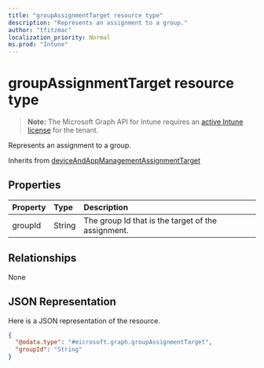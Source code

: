 ```yaml
---
title: "groupAssignmentTarget resource type"
description: "Represents an assignment to a group."
author: "tfitzmac"
localization_priority: Normal
ms.prod: "Intune"
---
```


# groupAssignmentTarget resource type

> **Note:** The Microsoft Graph API for Intune requires an [active Intune license](https://go.microsoft.com/fwlink/?linkid=839381) for the tenant.

Represents an assignment to a group.


Inherits from [deviceAndAppManagementAssignmentTarget](../resources/intune-shared-deviceandappmanagementassignmenttarget.md)

## Properties
|Property|Type|Description|
|:---|:---|:---|
|groupId|String|The group Id that is the target of the assignment.|

## Relationships
None

## JSON Representation
Here is a JSON representation of the resource.
<!-- {
  "blockType": "resource",
  "@odata.type": "microsoft.graph.groupAssignmentTarget"
}
-->
``` json
{
  "@odata.type": "#microsoft.graph.groupAssignmentTarget",
  "groupId": "String"
}
```



